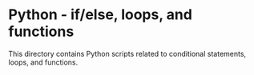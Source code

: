 # Python - if/else, loops, and functions

This directory contains Python scripts related to conditional statements, loops, and functions.
